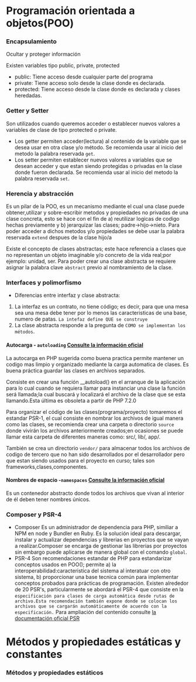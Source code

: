 # Programación orientada a objetos(POO)
### Encapsulamiento
Ocultar y proteger información

Existen variables tipo public, private, protected
* public: Tiene acceso desde cualquier parte del programa
* private: Tiene acceso solo desde la clase donde es declarada.
* protected: Tiene acceso desde la clase donde es declarada y clases heredadas.

### Getter y Setter
Son utilizados cuando queremos acceder o establecer nuevos valores a variables de clase de tipo protected o private.
- Los getter permiten acceder(lectura) al contenido de la variable que se desea usar en otra clase y/o método.
Se recomienda usar al inicio del metodo la palabra reservada ````get````.
- Los setter permiten establecer nuevos valores a variables que se desean acceder y que estan siendo protegidas o privadas en la clase donde fueron declarada.
Se recomienda usar al inicio del metodo la palabra reservada ````set````.

### Herencia y abstracción
Es un pilar de la POO, es un mecanismo mediante el cual una clase puede obtener,utilizar y sobre-escribir metodos y propiedades no privadas de una clase concreta, esto se hace con el fin de a) reutilizar logicas de codigo hechas previamente y b) jerarquizar las clases; padre->hijo->nieto.
Para poder acceder a dichos metodos y/o propiedades se debe usar la palabra reservada ````extend```` despues de la clase hijo/a

Existe el concepto de clases abstractas; este hace referencia a clases que no representan un objeto imaginable y/o concreto de la vida real;por ejemplo: unidad, ser.
Para poder crear una clase abstracta se requiere asignar la palabra clave ````abstract```` previo al nombramiento de la clase.

### Interfaces y polimorfismo

* Diferencias entre interfaz y clase abstracta:
1. La interfaz es un contrato, no tiene código; es decir, para que una mesa sea una mesa debe tener por lo menos las caracteristicas de una base, numero de patas.
````La intefaz define QUE se construye````
2. La clase abstracta responde a la pregunta de ````COMO se implementan los métodos````.

#### Autocarga - ````autoloading```` [Consulte la información oficial](https://www.php.net/manual/es/language.oop5.autoload.php)
La autocarga en PHP sugerida como buena practica permite mantener un codigo mas limpio y organizado mediante la carga automatica de clases. Es buena práctica guardar las clases en archivos separados.

Consiste en crear una función __autoload() en el arranque de la aplicación para lo cual cuando se requiera llamar para instanciar una clase la función será llamada;la cual buscará y localizará el archivo de la clase que se esta llamando.Esta última es obsoleta a partir de PHP 7.2.0

Para organizar el código de las clases(programa/proyecto) tomaremos el estandar PSR-1, el cual consiste en nombrar los archivos de igual manera como las clases, se recomienda crear una carpeta o directorio ````source```` donde vivirán los archivos anteriormente creados;en ocasiones se puede llamar esta carpeta de diferentes maneras como: src/, lib/, app/.

También se crea un directorio ````vendor/```` para almacenar todos los archivos de codigo de tercero que no han sido desarrollados por el desarrollador pero que estan siendo usados para el proyecto en curso; tales son frameworks,clases,componentes. 


#### Nombres de espacio -````namespaces```` [Consulte la información oficial](https://www.php.net/manual/es/language.namespaces.basics.php)

Es un contenedor abstracto donde todos los archivos que vivan al interior de él deben tener nombres únicos.
### Composer y PSR-4
* Composer
Es un administrador de dependencia para PHP, similiar a NPM en node y Bundler en Ruby. Es la solución ideal para descargar, instalar y actualizar dependencias y librerias en proyectos que se vayan a realizar.Composer se encarga de gestionar las librerias por proyectos sin embargo puede aplicarse de manera global con el comando ````global````.
* PSR-4
Son recomendaciones estandar de PHP para estandarizar conceptos usados en POO(); permite a) la interoperabilidad:caracteristica del sistema al interatuar con otro sistema, b) proporcionar una base tecnica común para implementar conceptos probados para prácticas de programación.
Existen alrededor de 20 PSR's, particularmente se abordará el PSR-4 que consiste en la ````especificación para clases de carga automática desde rutas de archivo.Esta recomendación también expone donde se colocan los archivos que se cargarán automáticamente de acuerdo con la especificación.```` Para ampliación del contenido consulte [la documentación oficial PSR](https://www.php-fig.org/psr/psr-4/)


# Métodos y propiedades estáticas y constantes

### Métodos y propiedades estáticos













